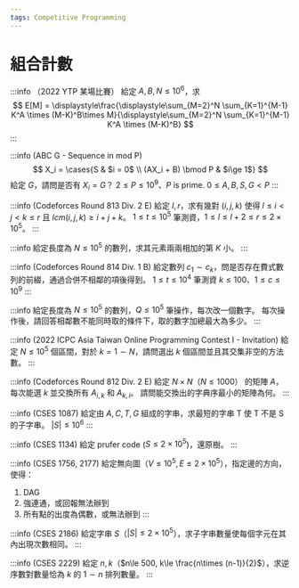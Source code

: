 ```yaml
---
tags: Competitive Programming
---
```


# 組合計數

:::info
（2022 YTP 某場比賽）
給定 $A, B, N\le 10^6$，求
$$
E[M] = \displaystyle\frac{\displaystyle\sum_{M=2}^N \sum_{K=1}^{M-1} K^A \times (M-K)^B\times M}{\displaystyle\sum_{M=2}^N \sum_{K=1}^{M-1} K^A \times (M-K)^B}
$$
:::

:::info
(ABC G - Sequence in mod P)
$$
X_i = \cases{S & $i = 0$ \\ (AX_i + B) \bmod P & $i\ge 1$}
$$
給定 $G$，請問是否有 $X_i=G$？
$2\le P\le 10^9$、$P$ is prime.
$0\le A, B, S, G<P$
:::

:::info
(Codeforces Round 813 Div. 2 E)
給定 $l, r$，求有幾對 $(i, j, k)$ 使得 $l\le i<j<k \le r$ 且 $lcm(i, j, k)\ge i+j+k$。
$1\le t \le 10^5$ 筆測資，$1\le l\le l+2\le r\le 2\times 10^5$。
:::

:::info
給定長度為 $N\le 10^5$ 的數列，求其元素兩兩相加的第 $K$ 小。
:::

:::info
(Codeforces Round 814 Div. 1 B)
給定數列 $c_1\sim c_k$，問是否存在費式數列的前綴，通過合併不相鄰的項後得到。
$1\le t\le 10^4$ 筆測資
$k \le 100$、$1\le c\le 10^9$
:::

:::info
給定長度為 $N\le 10^5$ 的數列，$Q\le 10^5$ 筆操作，每次改一個數字。
每次操作後，請回答相鄰數不能同時取的條件下，取的數字加總最大為多少。
:::

:::info
(2022 ICPC Asia Taiwan Online Programming Contest I - Invitation)
給定 $N\le 10^5$ 個區間，對於 $k=1\sim N$，請問選出 $k$ 個區間並且其交集非空的方法數。
:::

:::info
(Codeforces Round 812 Div. 2 E)
給定 $N\times N$（$N\le 1000$） 的矩陣 $A$，每次能選 $k$ 並交換所有 $A_{i, k}$ 和 $A_{k, i}$。
請問能交換出的字典序最小的矩陣為何。
:::

:::info
(CSES 1087)
給定由 $A, C, T, G$ 組成的字串，求最短的字串 T 使 T 不是 S 的子字串。
$|S|\le 10^6$
:::

:::info
(CSES 1134)
給定 prufer code ($S\le 2\times 10^5$)，還原樹。
:::

:::info
(CSES 1756, 2177)
給定無向圖（$V\le 10^5, E\le 2\times 10^5$），指定邊的方向，使得：
1. DAG
2. 強連通，或回報無法辦到
3. 所有點的出度為偶數，或無法辦到
:::

:::info
(CSES 2186)
給定字串 $S$（$|S|\le 2\times 10^5$），求子字串數量使每個字元在其內出現次數相同。
:::

:::info
(CSES 2229)
給定 $n, k$（$n\le 500, k\le \frac{n\times (n-1)}{2}$），求逆序數對數量恰為 $k$ 的 $1\sim n$ 排列數量。
:::